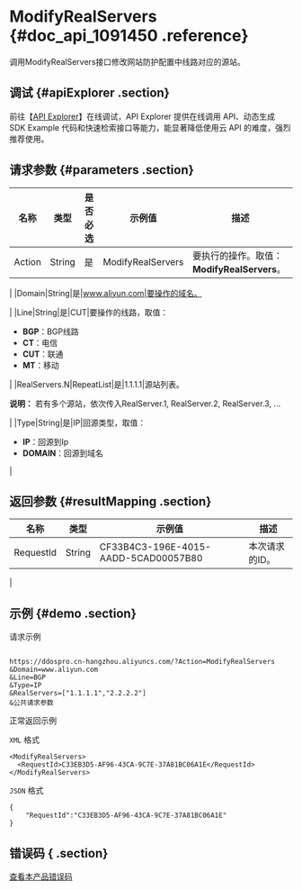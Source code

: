 # ModifyRealServers {#doc_api_1091450 .reference}

调用ModifyRealServers接口修改网站防护配置中线路对应的源站。

## 调试 {#apiExplorer .section}

前往【[API Explorer](https://api.aliyun.com/#product=DDoSPro&api=ModifyRealServers)】在线调试，API Explorer 提供在线调用 API、动态生成 SDK Example 代码和快速检索接口等能力，能显著降低使用云 API 的难度，强烈推荐使用。

## 请求参数 {#parameters .section}

|名称|类型|是否必选|示例值|描述|
|--|--|----|---|--|
|Action|String|是|ModifyRealServers|要执行的操作。取值：**ModifyRealServers**。

 |
|Domain|String|是|www.aliyun.com|要操作的域名。

 |
|Line|String|是|CUT|要操作的线路，取值：

 -   **BGP**：BGP线路
-   **CT**：电信
-   **CUT**：联通
-   **MT**：移动

 |
|RealServers.N|RepeatList|是|1.1.1.1|源站列表。

 **说明：** 若有多个源站，依次传入RealServer.1, RealServer.2, RealServer.3, ...

 |
|Type|String|是|IP|回源类型，取值：

 -   **IP**：回源到Ip
-   **DOMAIN**：回源到域名

 |

## 返回参数 {#resultMapping .section}

|名称|类型|示例值|描述|
|--|--|---|--|
|RequestId|String|CF33B4C3-196E-4015-AADD-5CAD00057B80|本次请求的ID。

 |

## 示例 {#demo .section}

请求示例

``` {#request_demo}

https://ddospro.cn-hangzhou.aliyuncs.com/?Action=ModifyRealServers
&Domain=www.aliyun.com
&Line=BGP
&Type=IP
&RealServers=["1.1.1.1","2.2.2.2"]
&公共请求参数

```

正常返回示例

`XML` 格式

``` {#xml_return_success_demo}
<ModifyRealServers>
  <RequestId>C33EB3D5-AF96-43CA-9C7E-37A81BC06A1E</RequestId>
</ModifyRealServers>

```

`JSON` 格式

``` {#json_return_success_demo}
{
	"RequestId":"C33EB3D5-AF96-43CA-9C7E-37A81BC06A1E"
}
```

## 错误码 { .section}

[查看本产品错误码](https://error-center.aliyun.com/status/product/DDoSPro)

